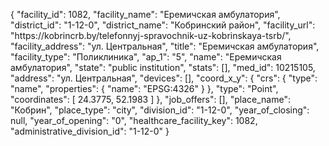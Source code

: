 {
    "facility_id": 1082,
    "facility_name": "Еремичская амбулатория",
    "district_id": "1-12-0",
    "district_name": "Кобринский район",
    "facility_url": "https:\/\/kobrincrb.by\/telefonnyj-spravochnik-uz-kobrinskaya-tsrb\/",
    "facility_address": "ул. Центральная",
    "title": "Еремичская амбулатория",
    "facility_type": "Поликлиника",
    "ap_1": "5",
    "name": "Еремичская амбулатория",
    "state": "public institution",
    "stats": [],
    "med_id": 10215105,
    "address": "ул. Центральная",
    "devices": [],
    "coord_x_y": {
        "crs": {
            "type": "name",
            "properties": {
                "name": "EPSG:4326"
            }
        },
        "type": "Point",
        "coordinates": [
            24.3775,
            52.1983
        ]
    },
    "job_offers": [],
    "place_name": "Кобрин",
    "place_type": "city",
    "division_id": "1-12-0",
    "year_of_closing": null,
    "year_of_opening": "0",
    "healthcare_facility_key": 1082,
    "administrative_division_id": "1-12-0"
}